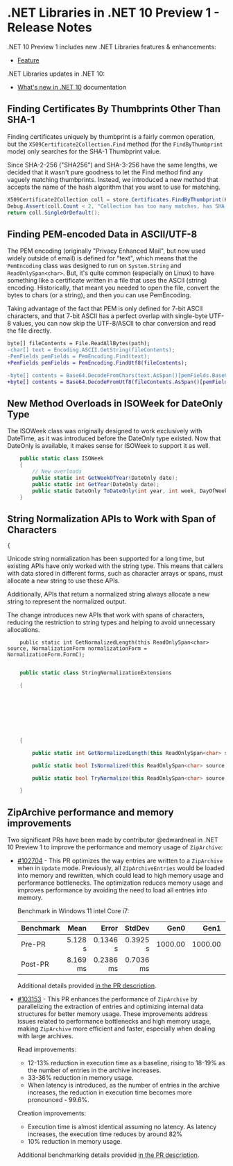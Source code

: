 # .NET Libraries in .NET 10 Preview 1 - Release Notes

.NET 10 Preview 1 includes new .NET Libraries features & enhancements:

- [Feature](#feature)

.NET Libraries updates in .NET 10:

- [What's new in .NET 10](https://learn.microsoft.com/dotnet/core/whats-new/dotnet-10/overview) documentation

## Finding Certificates By Thumbprints Other Than SHA-1

Finding certificates uniquely by thumbprint is a fairly common operation,
but the `X509Certificate2Collection.Find` method (for the `FindByThumbprint` mode) only searches for the SHA-1 Thumbprint value.

Since SHA-2-256 ("SHA256") and SHA-3-256 have the same lengths,
we decided that it wasn't pure goodness to let the Find method find any vaguely matching thumbprints.
Instead, we introduced a new method that accepts the name of the hash algorithm that you want to use for matching.

```C#
X509Certificate2Collection coll = store.Certificates.FindByThumbprint(HashAlgorithmName.SHA256, thumbprint);
Debug.Assert(coll.Count < 2, "Collection has too many matches, has SHA-2 been broken?");
return coll.SingleOrDefault();
```

## Finding PEM-encoded Data in ASCII/UTF-8

The PEM encoding (originally "Privacy Enhanced Mail", but now used widely outside of email) is defined for "text",
which means that the `PemEncoding` class was designed to run on `System.String` and `ReadOnlySpan<char>`.
But, it's quite common (especially on Linux) to have something like a certificate written in a file that uses the ASCII (string) encoding.
Historically, that meant you needed to open the file, convert the bytes to chars (or a string), and then you can use PemEncoding.

Taking advantage of the fact that PEM is only defined for 7-bit ASCII characters, and that 7-bit ASCII has a perfect overlap with single-byte UTF-8 values,
you can now skip the UTF-8/ASCII to char conversion and read the file directly.

```diff
byte[] fileContents = File.ReadAllBytes(path);
-char[] text = Encoding.ASCII.GetString(fileContents);
-PemFields pemFields = PemEncoding.Find(text);
+PemFields pemFields = PemEncoding.FindUtf8(fileContents);

-byte[] contents = Base64.DecodeFromChars(text.AsSpan()[pemFields.Base64Data]);
+byte[] contents = Base64.DecodeFromUtf8(fileContents.AsSpan()[pemFields.Base64Data]);
```

## New Method Overloads in ISOWeek for DateOnly Type

The ISOWeek class was originally designed to work exclusively with DateTime, as it was introduced before the DateOnly type existed. Now that DateOnly is available, it makes sense for ISOWeek to support it as well.

```C#
    public static class ISOWeek
    {
        // New overloads
        public static int GetWeekOfYear(DateOnly date);
        public static int GetYear(DateOnly date);
        public static DateOnly ToDateOnly(int year, int week, DayOfWeek dayOfWeek);
    }
```

## String Normalization APIs to Work with Span of Characters
    {
Unicode string normalization has been supported for a long time, but existing APIs have only worked with the string type. This means that callers with data stored in different forms, such as character arrays or spans, must allocate a new string to use these APIs.
Additionally, APIs that return a normalized string always allocate a new string to represent the normalized output.
The change introduces new APIs that work with spans of characters, reducing the restriction to string types and helping to avoid unnecessary allocations.
        public static int GetNormalizedLength(this ReadOnlySpan<char> source, NormalizationForm normalizationForm = NormalizationForm.FormC);
```C#
    public static class StringNormalizationExtensions
    {







    {

        public static int GetNormalizedLength(this ReadOnlySpan<char> source, NormalizationForm normalizationForm = NormalizationForm.FormC);

        public static bool IsNormalized(this ReadOnlySpan<char> source, NormalizationForm normalizationForm = NormalizationForm.FormC);

        public static bool TryNormalize(this ReadOnlySpan<char> source, Span<char> destination, out int charsWritten, NormalizationForm normalizationForm = NormalizationForm.FormC);

    }

```



## ZipArchive performance and memory improvements

Two significant PRs have been made by contributor @edwardneal in .NET 10 Preview 1 to improve the performance and memory usage of `ZipArchive`:

- [#102704](https://github.com/dotnet/runtime/pull/102704) - This PR optimizes the way entries are written to a `ZipArchive` when in `Update` mode. Previously, all `ZipArchiveEntries` would be loaded into memory and rewritten, which could lead to high memory usage and performance bottlenecks. The optimization reduces memory usage and improves performance by avoiding the need to load all entries into memory.

  Benchmark in Windows 11 intel Core i7:

    | Benchmark    | Mean    | Error    | StdDev   | Gen0      | Gen1      | Gen2      | Allocated |
    |---------- |--------:|---------:|---------:|----------:|----------:|----------:|----------:|
    | Pre-PR | 5.128 s | 0.1346 s | 0.3925 s | 1000.00 | 1000.00 | 1000.00 |      2 GB |
    | Post-PR | 8.169 ms | 0.2386 ms | 0.7036 ms | | | |      7.24 KB |

  Additional details provided [in the PR description](https://github.com/dotnet/runtime/pull/102704#issue-2317941700).

- [#103153](https://github.com/dotnet/runtime/pull/103153) - This PR enhances the performance of `ZipArchive` by parallelizing the extraction of entries and optimizing internal data structures for better memory usage. These improvements address issues related to performance bottlenecks and high memory usage, making `ZipArchive` more efficient and faster, especially when dealing with large archives.

    Read improvements:

    - 12-13% reduction in execution time as a baseline, rising to 18-19% as the number of entries in the archive increases.
    - 33-36% reduction in memory usage.
    - When latency is introduced, as the number of entries in the archive increases, the reduction in execution time becomes more pronounced - 99.6%.

    Creation improvements:

    - Execution time is almost identical assuming no latency. As latency increases, the execution time reduces by around 82%
    - 10% reduction in memory usage.

    Additional benchmarking details provided [in the PR description](https://github.com/dotnet/runtime/pull/103153#issue-2339713028).

